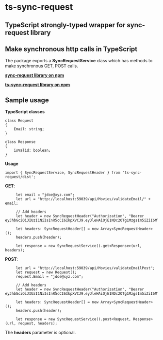 # ts-sync-request
## TypeScript strongly-typed wrapper for sync-request library

## Make synchronous http calls in TypeScript

The package exports a **SyncRequestService** class which has methods to make synchronous GET, POST calls.

[**sync-request library on npm**](https://www.npmjs.com/package/sync-request)

[**ts-sync-request library on npm**](https://www.npmjs.com/package/ts-sync-request)

## Sample usage

**TypeScript classes**

```
class Request
{
    Email: string;
}

class Response
{
    isValid: boolean;
}
```

**Usage**

```
import { SyncRequestService, SyncRequestHeader } from 'ts-sync-request/dist';
```

**GET**:

```
     let email = "jdoe@xyz.com";
     let url = "http://localhost:59039/api/Movies/validateEmail/" + email;

     // Add headers
     let header = new SyncRequestHeader("Authorization", "Bearer eyJhbGciOiJIUzI1NiIsInR5cCI6IkpXVCJ9.eyJleHAiOjE1NDc2OTg1MzgsIm5iZiI6MTU0NzY5NDIxOCwiaHR0cDovL3NjaGVtYXMueG1sc29hcC5vcmcvd3MvMjAwNS8wNS9pZGVudGl0eS9jbGFpbXMvbmFtZSI6InN0cmluZyIsImh0dHA6Ly9zY2hlbWFzLm1pY3Jvc29mdC5jb20vd3MvMjAwOC8wNi9pZGVudGl0eS9jbGFpbXMvcm9sZSI6InN0cmluZyIsIkRPQiI6IjEvMTcvMjAxOSIsImlzcyI6InlvdXIgYXBwIiwiYXVkIjoidGhlIGNsaWVudCBvZiB5b3VyIGFwcCJ9.qxFdcdAVKG2Idcsk_tftnkkyB2vsaQx5py1KSMy3fT4");
     
     let headers: SyncRequestHeader[] = new Array<SyncRequestHeader>();
     headers.push(header);     

     let response = new SyncRequestService().get<Response>(url, headers);
```

**POST**:

```
     let url = "http://localhost:59039/api/Movies/validateEmailPost";
     let request = new Request();
     request.Email = "jdoe@xyz.com";

     // Add headers
     let header = new SyncRequestHeader("Authorization", "Bearer eyJhbGciOiJIUzI1NiIsInR5cCI6IkpXVCJ9.eyJleHAiOjE1NDc2OTg1MzgsIm5iZiI6MTU0NzY5NDIxOCwiaHR0cDovL3NjaGVtYXMueG1sc29hcC5vcmcvd3MvMjAwNS8wNS9pZGVudGl0eS9jbGFpbXMvbmFtZSI6InN0cmluZyIsImh0dHA6Ly9zY2hlbWFzLm1pY3Jvc29mdC5jb20vd3MvMjAwOC8wNi9pZGVudGl0eS9jbGFpbXMvcm9sZSI6InN0cmluZyIsIkRPQiI6IjEvMTcvMjAxOSIsImlzcyI6InlvdXIgYXBwIiwiYXVkIjoidGhlIGNsaWVudCBvZiB5b3VyIGFwcCJ9.qxFdcdAVKG2Idcsk_tftnkkyB2vsaQx5py1KSMy3fT4");
     
     let headers: SyncRequestHeader[] = new Array<SyncRequestHeader>();
     headers.push(header);     

     let response = new SyncRequestService().post<Request, Response>(url, request, headers);
```
 
The **headers** parameter is optional.